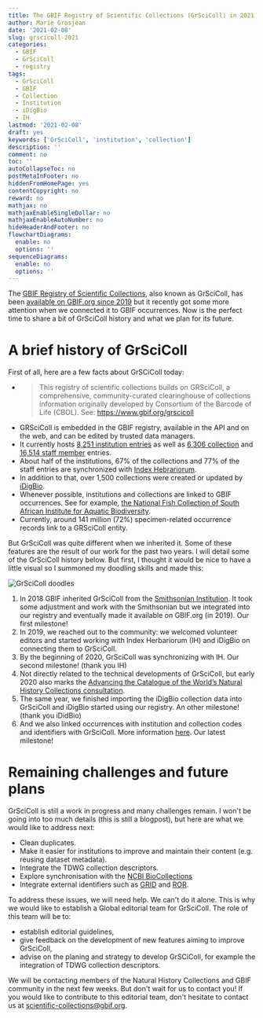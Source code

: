 ```yaml
---
title: The GBIF Registry of Scientific Collections (GrSciColl) in 2021
author: Marie Grosjean
date: '2021-02-08'
slug: grscicoll-2021
categories:
  - GBIF
  - GrSciColl
  - registry
tags:
  - GrSciColl
  - GBIF
  - Collection
  - Institution
  - iDigBio
  - IH
lastmod: '2021-02-08'
draft: yes
keywords: ['GrSciColl', 'institution', 'collection']
description: ''
comment: no
toc: ''
autoCollapseToc: no
postMetaInFooter: no
hiddenFromHomePage: yes
contentCopyright: no
reward: no
mathjax: no
mathjaxEnableSingleDollar: no
mathjaxEnableAutoNumber: no
hideHeaderAndFooter: no
flowchartDiagrams:
  enable: no
  options: ''
sequenceDiagrams:
  enable: no
  options: ''
---
```


The [GBIF Registry of Scientific Collections](https://www.gbif.org/grscicoll), also known as GrSciColl, has been [available on GBIF.org since 2019](https://www.gbif.org/news/5kyAslpqTVxYqZTwYn1cub/gbif-provides-new-home-for-the-global-registry-of-scientific-collections) but it recently got some more attention when we connected it to GBIF occurrences.
Now is the perfect time to share a bit of GrSciColl history and what we plan for its future.

# A brief history of GrSciColl

First of all, here are a few facts about GrSCiColl today:

* > This registry of scientific collections builds on GRSciColl, a comprehensive, community-curated clearinghouse of collections information originally developed by Consortium of the Barcode of Life (CBOL). See: https://www.gbif.org/grscicoll
* GRSciColl is embedded in the GBIF registry, available in the API and on the web, and can be edited by trusted data managers.
* It currently hosts [8,251 institution entries](https://www.gbif.org/grscicoll/institution/search) as well as [6,306 collection](https://www.gbif.org/grscicoll/collection/search) and [16,514 staff member](https://www.gbif.org/grscicoll/person/search) entries.
* About half of the institutions, 67% of the collections and 77% of the staff entries are synchronized with [Index Hebrariorum](http://sweetgum.nybg.org/science/ih/).
* In addition to that, over 1,500 collections were created or updated by [iDigBio](https://www.idigbio.org/portal/collections).
* Whenever possible, institutions and collections are linked to GBIF occurrences. See for example, [the National Fish Collection of South African Institute for Aquatic Biodiversity](https://www.gbif.org/grscicoll/collection/a7d9ed64-4668-41b3-a862-27d87c50bfed/metrics).
* Currently, around 141 million (72%) specimen-related occurrence records link to a GRSciColl entity.

But GrSciColl was quite different when we inherited it. Some of these features are the result of our work for the past two years.
I will detail some of the GrSciColl history below. But first, I thought it would be nice to have a little visual so I summoned my doodling skills and made this:

![GrSciColl doodles](https://github.com/gbif/data-blog/blob/master/content/post/2021-02-08-grscicoll/GrSciColl.PNG)

1. In 2018 GBIF inherited GrSciColl from the [Smithsonian Institution](https://www.si.edu). It took some adjustment and work with the Smithsonian but we integrated into our registry and eventually made it available on GBIF.org (in 2019). Our first milestone!
2. In 2019, we reached out to the community: we welcomed volunteer editors and started working with Index Herbariorum (IH) and iDigBio on connecting them to GrSciColl.
3. By the beginning of 2020, GrSciColl was synchronizing with IH. Our second milestone! (thank you IH)
4. Not directly related to the technical developments of GrSciColl, but early 2020 also marks the [Advancing the Catalogue of the World’s Natural History Collections consultation](https://www.gbif.org/news/6TvOkvpPlxRm5vHxljYNN5/virtual-workshop-advancing-the-catalogue-of-the-worlds-natural-history-collections).
5. The same year, we finished importing the iDigBio collection data into GrSciColl and iDigBio started using our registry. An other milestone! (thank you iDidBio)
6. And we also linked occurrences with institution and collection codes and identifiers with GrSciColl. More information [here](https://www.gbif.org/faq?question=how-can-i-improve-the-matching-of-occurrence-records-with-grscicoll). Our latest milestone!

# Remaining challenges and future plans

GrSciColl is still a work in progress and many challenges remain. I won't be going into too much details (this is still a blogpost), but here are what we would like to address next:

* Clean duplicates. 
* Make it easier for institutions to improve and maintain their content (e.g. reusing dataset metadata).
* Integrate the TDWG collection descriptors.
* Explore synchronisation with the [NCBI BioCollections](https://ftp.ncbi.nih.gov/pub/taxonomy/biocollections/)
* Integrate external identifiers such as [GRID](https://grid.ac) and [ROR](https://ror.org).

To address these issues, we will need help. We can't do it alone.
This is why we would like to establish a Global editorial team for GrSciColl. The role of this team will be to:
* establish editorial guidelines,
* give feedback on the development of new features aiming to improve GrSciColl,
* advise on the planing and strategy to develop GrSCiColl, for example the integration of TDWG collection descriptors.

We will be contacting members of the Natural History Collections and GBIF community in the next few weeks. But don't wait for us to contact you!
If you would like to contribute to this editorial team, don't hesitate to contact us at scientific-collections@gbif.org.
